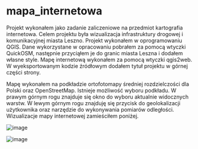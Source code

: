 # mapa_internetowa

Projekt wykonałem jako zadanie zaliczeniowe na przedmiot kartografia internetowa.
Celem projektu była wizualizacja infrastruktury drogowej i komunikacyjnej miasta 
Leszno. Projekt wykonałem w oprogramowaniu QGIS. Dane wykorzystane w 
opracowaniu pobrałem za pomocą wtyczki QuickOSM, następnie przyciąłem je do 
granic miasta Leszna i dodałem własne style. Mapę internetową wykonałem za 
pomocą wtyczki qgis2web. W wyeksportowanym kodzie źródłowym dodałem tytuł 
projektu w górnej części strony.

Mapę wykonałem na podkładzie ortofotomapy średniej rozdzielczości dla Polski oraz 
OpenStreetMap. Istnieje możliwość wyboru podkładu.
W prawym górnym rogu znajduje się okno do wyboru aktualnie widocznych warstw.
W lewym górnym rogu znajduję się przycisk do geolokalizacji użytkownika oraz 
narzędzie do wykonywania pomiarów odległości.
Wizualizacje mapy internetowej zamieściłem poniżej.

![image](https://user-images.githubusercontent.com/62958388/173611571-4a16ee34-cff5-421a-85d5-33919d94e70e.png)

![image](https://user-images.githubusercontent.com/62958388/173611667-699fd224-ce50-4fd5-9a11-b57333855ee8.png)

